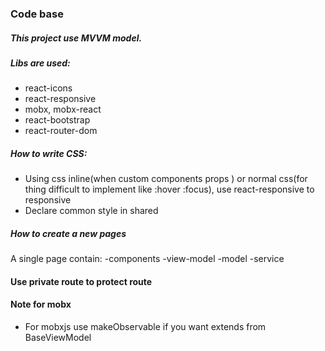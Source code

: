 ### Code base

##### This project use MVVM model.

##### Libs are used:

- react-icons
- react-responsive
- mobx, mobx-react
- react-bootstrap
- react-router-dom

##### How to write CSS:

- Using css inline(when custom components props ) or normal css(for thing difficult to implement like :hover :focus), use react-responsive to responsive
- Declare common style in shared

##### How to create a new pages

A single page contain:
-components
-view-model
-model
-service

#### Use private route to protect route

#### Note for mobx

- For mobxjs use makeObservable if you want extends from BaseViewModel
